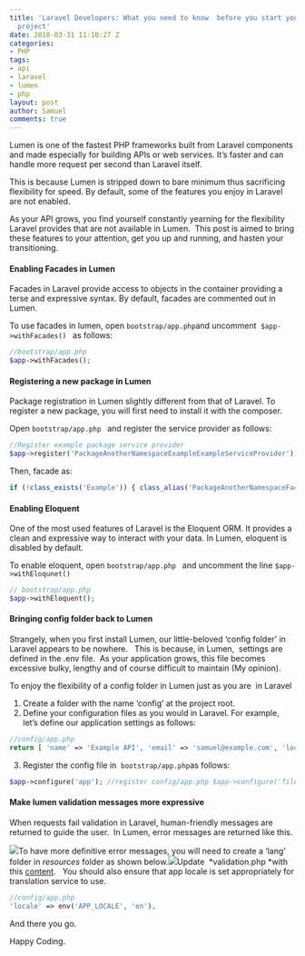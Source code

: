 ```yaml
---
title: 'Laravel Developers: What you need to know  before you start your first Lumen
  project'
date: 2018-03-31 11:10:27 Z
categories:
- PHP
tags:
- api
- laravel
- lumen
- php
layout: post
author: Samuel
comments: true
---
```


Lumen is one of the fastest PHP frameworks built from Laravel components and made especially for building APIs or web services. It’s faster and can handle more request per second than Laravel itself.

This is because Lumen is stripped down to bare minimum thus sacrificing flexibility for speed. By default, some of the features you enjoy in Laravel are not enabled.

As your API grows, you find yourself constantly yearning for the flexibility Laravel provides that are not available in Lumen.  This post is aimed to bring these features to your attention, get you up and running, and hasten your transitioning.

#### **Enabling Facades in Lumen**

Facades in Laravel provide access to objects in the container providing a terse and expressive syntax. By default, facades are commented out in Lumen.

To use facades in lumen, open ```bootstrap/app.php```and uncomment  ```$app->withFacades() ``` as follows:

```php
//bootstrap/app.php
$app->withFacades();
```

#### **Registering a new package in Lumen**

Package registration in Lumen slightly different from that of Laravel. To register a new package, you will first need to install it with the composer.

Open ```bootstrap/app.php ``` and register the service provider as follows:
```php
//Register example package service provider 
$app->register('PackageAnotherNamespaceExampleExampleServiceProvider');
```

Then, facade as:
```php
if (!class_exists('Example')) { class_alias('PackageAnotherNamespaceFacadesExample', 'Example'); }
```
#### **Enabling Eloquent**

One of the most used features of Laravel is the Eloquent ORM. It provides a clean and expressive way to interact with your data. In Lumen, eloquent is disabled by default.

To enable eloquent, open ```bootstrap/app.php ``` and uncomment the line
```$app->withEloqunet()```

```php
// bootstrap/app.php
$app->withEloquent();
```
#### **Bringing config folder back to Lumen**

Strangely, when you first install Lumen, our little-beloved ‘config folder’ in Laravel appears to be nowhere.   This is because, in Lumen,  settings are defined in the .env file.  As your application grows, this file becomes excessive bulky, lengthy and of course difficult to maintain (My opinion).

To enjoy the flexibility of a config folder in Lumen just as you are  in Laravel

1. Create a folder with the name ‘config’ at the project root.
2. Define your configuration files as you would in Laravel. For example, let’s define our application settings as follows:
```php
//config/app.php 
return [ 'name' => 'Example API', 'email' => 'samuel@example.com', 'locale' => env('APP_LOCALE', 'en'), ];
```

3. Register the config file in  ```bootstrap/app.php```as follows:

```php
$app->configure('app'); //register config/app.php $app->configure('filesystem'); //register config/filesystem.php
```

#### Make lumen validation messages more expressive

When requests fail validation in Laravel, human-friendly messages are returned to guide the user.  In Lumen, error messages are returned like this.

![](http://res.cloudinary.com/samueljames/image/upload/v1524270390/lumen_jecvfq.png)To have more definitive error messages, you will need to create a ‘lang’ folder in *resources* folder as shown below.![](http://res.cloudinary.com/samueljames/image/upload/v1524270389/language-file_hxvrv5.png)Update  *validation.php *with this [content](https://github.com/laravel/laravel/blob/master/resources/lang/en/validation.php).   You should also ensure that app locale is set appropriately for translation service to use.

```php
//config/app.php
'locale' => env('APP_LOCALE', 'en'),
```
And there you go.

Happy Coding.
